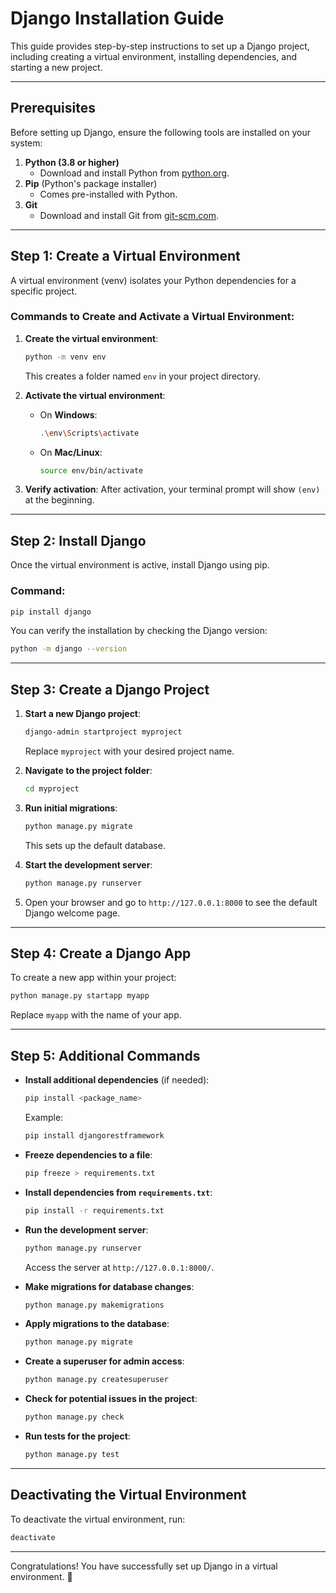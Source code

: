# Django Installation Guide

This guide provides step-by-step instructions to set up a Django project, including creating a virtual environment, installing dependencies, and starting a new project.

---

## Prerequisites

Before setting up Django, ensure the following tools are installed on your system:

1. **Python (3.8 or higher)**
   - Download and install Python from [python.org](https://www.python.org/).
2. **Pip** (Python's package installer)
   - Comes pre-installed with Python.
3. **Git**
   - Download and install Git from [git-scm.com](https://git-scm.com/).

---

## Step 1: Create a Virtual Environment

A virtual environment (venv) isolates your Python dependencies for a specific project.

### Commands to Create and Activate a Virtual Environment:

1. **Create the virtual environment**:
   ```bash
   python -m venv env
   ```
   This creates a folder named `env` in your project directory.

2. **Activate the virtual environment**:
   - On **Windows**:
     ```bash
     .\env\Scripts\activate
     ```
   - On **Mac/Linux**:
     ```bash
     source env/bin/activate
     ```

3. **Verify activation**:
   After activation, your terminal prompt will show `(env)` at the beginning.

---

## Step 2: Install Django

Once the virtual environment is active, install Django using pip.

### Command:
```bash
pip install django
```

You can verify the installation by checking the Django version:
```bash
python -m django --version
```

---

## Step 3: Create a Django Project

1. **Start a new Django project**:
   ```bash
   django-admin startproject myproject
   ```
   Replace `myproject` with your desired project name.

2. **Navigate to the project folder**:
   ```bash
   cd myproject
   ```

3. **Run initial migrations**:
   ```bash
   python manage.py migrate
   ```
   This sets up the default database.

4. **Start the development server**:
   ```bash
   python manage.py runserver
   ```

5. Open your browser and go to `http://127.0.0.1:8000` to see the default Django welcome page.

---

## Step 4: Create a Django App

To create a new app within your project:
```bash
python manage.py startapp myapp
```
Replace `myapp` with the name of your app.

---

## Step 5: Additional Commands

- **Install additional dependencies** (if needed):
  ```bash
  pip install <package_name>
  ```
  Example:
  ```bash
  pip install djangorestframework
  ```

- **Freeze dependencies to a file**:
  ```bash
  pip freeze > requirements.txt
  ```

- **Install dependencies from `requirements.txt`**:
  ```bash
  pip install -r requirements.txt
  ```

- **Run the development server**:
  ```bash
  python manage.py runserver
  ```
  Access the server at `http://127.0.0.1:8000/`.

- **Make migrations for database changes**:
  ```bash
  python manage.py makemigrations
  ```

- **Apply migrations to the database**:
  ```bash
  python manage.py migrate
  ```

- **Create a superuser for admin access**:
  ```bash
  python manage.py createsuperuser
  ```

- **Check for potential issues in the project**:
  ```bash
  python manage.py check
  ```

- **Run tests for the project**:
  ```bash
  python manage.py test
  ```

---

## Deactivating the Virtual Environment

To deactivate the virtual environment, run:
```bash
deactivate
```

---

Congratulations! You have successfully set up Django in a virtual environment. 🎉
